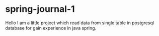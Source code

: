 # spring-journal-1

Hello I am a little project which read data from single table in postgresql database for gain experience in java spring.
